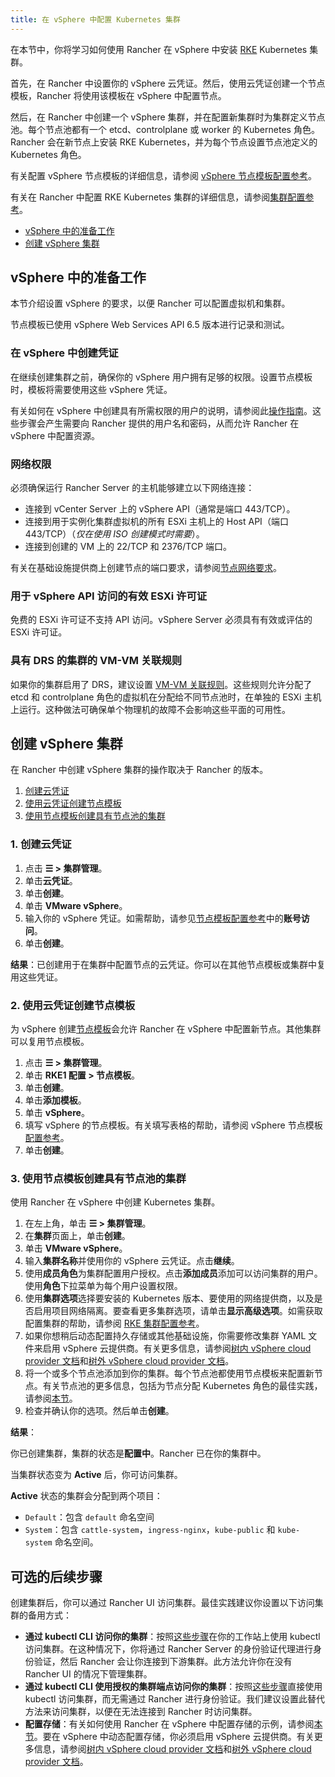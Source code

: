 ```yaml
---
title: 在 vSphere 中配置 Kubernetes 集群
---
```


在本节中，你将学习如何使用 Rancher 在 vSphere 中安装 [RKE](https://rancher.com/docs/rke/latest/en/) Kubernetes 集群。

首先，在 Rancher 中设置你的 vSphere 云凭证。然后，使用云凭证创建一个节点模板，Rancher 将使用该模板在 vSphere 中配置节点。

然后，在 Rancher 中创建一个 vSphere 集群，并在配置新集群时为集群定义节点池。每个节点池都有一个 etcd、controlplane 或 worker 的 Kubernetes 角色。Rancher 会在新节点上安装 RKE Kubernetes，并为每个节点设置节点池定义的 Kubernetes 角色。

有关配置 vSphere 节点模板的详细信息，请参阅 [vSphere 节点模板配置参考](../../../../../reference-guides/cluster-configuration/downstream-cluster-configuration/node-template-configuration/vsphere.md)。

有关在 Rancher 中配置 RKE Kubernetes 集群的详细信息，请参阅[集群配置参考](../../../../../reference-guides/cluster-configuration/rancher-server-configuration/rke1-cluster-configuration.md#rke-集群配置文件参考)。


- [vSphere 中的准备工作](#vsphere-中的准备工作)
- [创建 vSphere 集群](#创建-vsphere-集群)

## vSphere 中的准备工作

本节介绍设置 vSphere 的要求，以便 Rancher 可以配置虚拟机和集群。

节点模板已使用 vSphere Web Services API 6.5 版本进行记录和测试。

### 在 vSphere 中创建凭证

在继续创建集群之前，确保你的 vSphere 用户拥有足够的权限。设置节点模板时，模板将需要使用这些 vSphere 凭证。

有关如何在 vSphere 中创建具有所需权限的用户的说明，请参阅此[操作指南](create-credentials.md)。这些步骤会产生需要向 Rancher 提供的用户名和密码，从而允许 Rancher 在 vSphere 中配置资源。

### 网络权限

必须确保运行 Rancher Server 的主机能够建立以下网络连接：

- 连接到 vCenter Server 上的 vSphere API（通常是端口 443/TCP）。
- 连接到用于实例化集群虚拟机的所有 ESXi 主机上的 Host API（端口 443/TCP）（*仅在使用 ISO 创建模式时需要*）。
- 连接到创建的 VM 上的 22/TCP 和 2376/TCP 端口。

有关在基础设施提供商上创建节点的端口要求，请参阅[节点网络要求](../../../kubernetes-clusters-in-rancher-setup/node-requirements-for-rancher-managed-clusters.md#网络要求)。

### 用于 vSphere API 访问的有效 ESXi 许可证

免费的 ESXi 许可证不支持 API 访问。vSphere Server 必须具有有效或评估的 ESXi 许可证。

### 具有 DRS 的集群的 VM-VM 关联规则

如果你的集群启用了 DRS，建议设置 [VM-VM 关联规则](https://docs.vmware.com/en/VMware-vSphere/6.5/com.vmware.vsphere.resmgmt.doc/GUID-7297C302-378F-4AF2-9BD6-6EDB1E0A850A.html)。这些规则允许分配了 etcd 和 controlplane 角色的虚拟机在分配给不同节点池时，在单独的 ESXi 主机上运行。这种做法可确保单个物理机的故障不会影响这些平面的可用性。

## 创建 vSphere 集群

在 Rancher 中创建 vSphere 集群的操作取决于 Rancher 的版本。

1. [创建云凭证](#1-创建云凭证)
2. [使用云凭证创建节点模板](#2-使用云凭证创建节点模板)
3. [使用节点模板创建具有节点池的集群](#3-使用节点模板创建具有节点池的集群)

### 1. 创建云凭证

1. 点击 **☰ > 集群管理**。
1. 单击**云凭证**。
1. 单击**创建**。
1. 单击 **VMware vSphere**。
1. 输入你的 vSphere 凭证。如需帮助，请参见[节点模板配置参考](../../../../../reference-guides/cluster-configuration/downstream-cluster-configuration/node-template-configuration/vsphere.md)中的**账号访问**。
1. 单击**创建**。

**结果**：已创建用于在集群中配置节点的云凭证。你可以在其他节点模板或集群中复用这些凭证。

### 2. 使用云凭证创建节点模板

为 vSphere 创建[节点模板](../../../../../pages-for-subheaders/use-new-nodes-in-an-infra-provider.md#节点模板)会允许 Rancher 在 vSphere 中配置新节点。其他集群可以复用节点模板。

1. 点击 **☰ > 集群管理**。
1. 单击 **RKE1 配置 > 节点模板**。
1. 单击**创建**。
1. 单击**添加模板**。
1. 单击 **vSphere**。
1. 填写 vSphere 的节点模板。有关填写表格的帮助，请参阅 vSphere 节点模板[配置参考](../../../../../reference-guides/cluster-configuration/downstream-cluster-configuration/node-template-configuration/vsphere.md)。
1. 单击**创建**。

### 3. 使用节点模板创建具有节点池的集群

使用 Rancher 在 vSphere 中创建 Kubernetes 集群。

1. 在左上角，单击 **☰ > 集群管理**。
1. 在**集群**页面上，单击**创建**。
1. 单击 **VMware vSphere**。
1. 输入**集群名称**并使用你的 vSphere 云凭证。点击**继续**。
1. 使用**成员角色**为集群配置用户授权。点击**添加成员**添加可以访问集群的用户。使用**角色**下拉菜单为每个用户设置权限。
1. 使用**集群选项**选择要安装的 Kubernetes 版本、要使用的网络提供商，以及是否启用项目网络隔离。要查看更多集群选项，请单击**显示高级选项**。如需获取配置集群的帮助，请参阅 [RKE 集群配置参考](../../../../../reference-guides/cluster-configuration/rancher-server-configuration/rke1-cluster-configuration.md)。
1. 如果你想稍后动态配置持久存储或其他基础设施，你需要修改集群 YAML 文件来启用 vSphere 云提供商。有关更多信息，请参阅[树内 vSphere cloud provider 文档](../../../../../how-to-guides/new-user-guides/kubernetes-clusters-in-rancher-setup/set-up-cloud-providers/configure-in-tree-vsphere)和[树外 vSphere cloud provider 文档](../../../../../how-to-guides/new-user-guides/kubernetes-clusters-in-rancher-setup/set-up-cloud-providers/configure-out-of-tree-vsphere)。
1. 将一个或多个节点池添加到你的集群。每个节点池都使用节点模板来配置新节点。有关节点池的更多信息，包括为节点分配 Kubernetes 角色的最佳实践，请参阅[本节](../../../../../pages-for-subheaders/use-new-nodes-in-an-infra-provider.md#节点池)。
1. 检查并确认你的选项。然后单击**创建**。

**结果**：

你已创建集群，集群的状态是**配置中**。Rancher 已在你的集群中。

当集群状态变为 **Active** 后，你可访问集群。

**Active** 状态的集群会分配到两个项目：

- `Default`：包含 `default` 命名空间
- `System`：包含 `cattle-system`，`ingress-nginx`，`kube-public` 和 `kube-system` 命名空间。


## 可选的后续步骤

创建集群后，你可以通过 Rancher UI 访问集群。最佳实践建议你设置以下访问集群的备用方式：

- **通过 kubectl CLI 访问你的集群**：按照[这些步骤](../../../../new-user-guides/manage-clusters/access-clusters/use-kubectl-and-kubeconfig.md#在工作站使用-kubectl-访问集群)在你的工作站上使用 kubectl 访问集群。在这种情况下，你将通过 Rancher Server 的身份验证代理进行身份验证，然后 Rancher 会让你连接到下游集群。此方法允许你在没有 Rancher UI 的情况下管理集群。
- **通过 kubectl CLI 使用授权的集群端点访问你的集群**：按照[这些步骤](../../../../new-user-guides/manage-clusters/access-clusters/use-kubectl-and-kubeconfig.md#直接使用下游集群进行身份验证)直接使用 kubectl 访问集群，而无需通过 Rancher 进行身份验证。我们建议设置此替代方法来访问集群，以便在无法连接到 Rancher 时访问集群。
- **配置存储**：有关如何使用 Rancher 在 vSphere 中配置存储的示例，请参阅[本节](../../../../../pages-for-subheaders/provisioning-storage-examples.md)。要在 vSphere 中动态配置存储，你必须启用 vSphere 云提供商。有关更多信息，请参阅[树内 vSphere cloud provider 文档](../../../../../how-to-guides/new-user-guides/kubernetes-clusters-in-rancher-setup/set-up-cloud-providers/configure-in-tree-vsphere)和[树外 vSphere cloud provider 文档](../../../../../how-to-guides/new-user-guides/kubernetes-clusters-in-rancher-setup/set-up-cloud-providers/configure-out-of-tree-vsphere)。